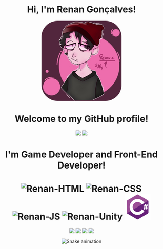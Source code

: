 <div align="center">

<h1 align="center" color="#0000ff" >Hi, I'm Renan Gonçalves</a>!</h1>
<img align="center" alt="renanIcon" height="250" style="border-radius:50px;" src="IMG/renanIcon.jpg">


<h1 align="center">Welcome to my GitHub profile!</h1>

  <img width="50%" src="https://github-readme-stats.vercel.app/api?username=RenanGCV&show_icons=true&theme=tokyonight&include_all_commits=true&count_private=true"/>
  <img width="40%" src="https://github-readme-stats.vercel.app/api/top-langs/?username=RenanGCV&layout=compact&langs_count=1000&theme=tokyonight"/>
</div>

<div align="center">
  
   <h1 style="text-size: 20%"> I'm Game Developer and Front-End Developer! <h1>

  <img alt="Renan-HTML" height="80" width="80" src="https://upload.wikimedia.org/wikipedia/commons/thumb/3/38/HTML5_Badge.svg/2048px-HTML5_Badge.svg.png">
  <img alt="Renan-CSS" height="80" width="60" src="https://cdn-icons-png.flaticon.com/512/732/732190.png">
  <img alt="Renan-JS" height="80" width="80" src="https://cdn.iconscout.com/icon/free/png-256/free-javascript-2038874-1720087.png">
  <img alt="Renan-Unity" height="80" width="80" src="https://cdn-icons-png.flaticon.com/512/5969/5969294.png">
  <img alt="Renan-Csharp" height="80" width="80" src="https://raw.githubusercontent.com/devicons/devicon/master/icons/csharp/csharp-original.svg">
  
</div>

<div align="center"> 

  
  <a href="https://instagram.com/rena.gcv" target="_blank"><img src="https://img.shields.io/badge/-Instagram-%23E4405F?style=for-the-badge&logo=instagram&logoColor=white" target="_blank"></a>
 <a href="https://discord.gg/PdMZRcRUDa" target="_blank"><img src="https://img.shields.io/badge/Discord-7289DA?style=for-the-badge&logo=discord&logoColor=white" target="_blank"></a> 
  <a href = "mailto:renan.gcv.contato@gmail.com"><img src="https://img.shields.io/badge/-Gmail-%23333?style=for-the-badge&logo=gmail&logoColor=white" target="_blank"></a>
  <a href="https://www.linkedin.com/in/renan-teodoro-lopes-gon%C3%A7alves-804014221/" target="_blank"><img src="https://img.shields.io/badge/-LinkedIn-%230077B5?style=for-the-badge&logo=linkedin&logoColor=white" target="_blank"></a> 
  
  <div>
  
![Snake animation](https://github.com/CassioJ2/CassioJ2/blob/output/github-contribution-grid-snake.svg)
 
 <div>
